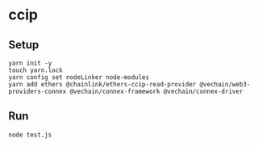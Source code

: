 # ccip

## Setup

```shell
yarn init -y
touch yarn.lock
yarn config set nodeLinker node-modules
yarn add ethers @chainlink/ethers-ccip-read-provider @vechain/web3-providers-connex @vechain/connex-framework @vechain/connex-driver
```

## Run

```shell
node test.js
```
